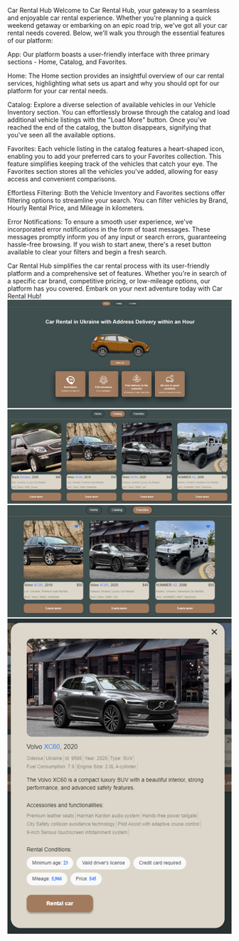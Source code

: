 Car Rental Hub
Welcome to Car Rental Hub, your gateway to a seamless and enjoyable car rental experience. Whether you're planning a quick weekend getaway or embarking on an epic road trip, we've got all your car rental needs covered. Below, we'll walk you through the essential features of our platform:

App: Our platform boasts a user-friendly interface with three primary sections - Home, Catalog, and Favorites.

Home: The Home section provides an insightful overview of our car rental services, highlighting what sets us apart and why you should opt for our platform for your car rental needs.

Catalog: Explore a diverse selection of available vehicles in our Vehicle Inventory section. You can effortlessly browse through the catalog and load additional vehicle listings with the "Load More" button. Once you've reached the end of the catalog, the button disappears, signifying that you've seen all the available options.

Favorites: Each vehicle listing in the catalog features a heart-shaped icon, enabling you to add your preferred cars to your Favorites collection. This feature simplifies keeping track of the vehicles that catch your eye. The Favorites section stores all the vehicles you've added, allowing for easy access and convenient comparisons.

Effortless Filtering: Both the Vehicle Inventory and Favorites sections offer filtering options to streamline your search. You can filter vehicles by Brand, Hourly Rental Price, and Mileage in kilometers.

Error Notifications: To ensure a smooth user experience, we've incorporated error notifications in the form of toast messages. These messages promptly inform you of any input or search errors, guaranteeing hassle-free browsing. If you wish to start anew, there's a reset button available to clear your filters and begin a fresh search.

Car Rental Hub simplifies the car rental process with its user-friendly platform and a comprehensive set of features. Whether you're in search of a specific car brand, competitive pricing, or low-mileage options, our platform has you covered. Embark on your next adventure today with Car Rental Hub!
![Home](image.png)
![Catalog](image-1.png)
![Favorites](image-2.png)
![Modal](image-4.png)
